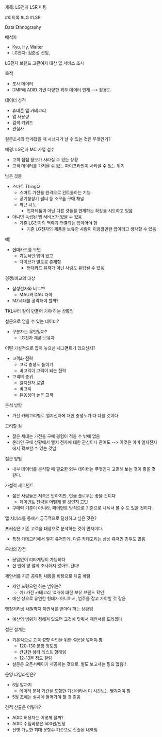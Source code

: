 제목: LG전자 LSR 미팅

#회의록 #LG #LSR

Data Ethnography

배석자
- Kyu, Hy, Walter
- LG전자: 김준섭 선임, 


LG전자 브랜드 고관여자 대상 앱 서비스 조사

목적
- 조사 데이터
- DMP에 ADID 기반 다양한 외부 데이터 연계 --> 활용도

데이터 성격
- 휴대폰 앱 카테고리
- 앱 사용량
- 검색 키워드
- 관심사

설문조사와 연계했을 때 시너지가 날 수 있는 것은 무엇인가?

배경: LG전자 MC 사업 철수
- 고객 접점 정보가 사라질 수 있는 상황
- 고객 데이터를 가져올 수 있는 파이프라인이 사라질 수 있는 위기

남은 것들
- 스마트 ThingQ
	- 스마트 가전을 원격으로 컨트롤하는 기능
	- 공기청정기 필터 등 소모품 구매 채널
	- 최근 시도
		- 전자제품이 아닌 다른 것들을 연계하는 확장을 시도하고 있음
- 아니면 독립된 앱 서비스가 있을 수 있음
	- 기존 LG전자의 맥락과 연결되는 앱이어야 함
		- 기존 LG전자의 제품을 보유한 사람이 이용할만한 앱이라고 생각할 수 있음

예)
- 현대카드를 보면
	- 기능적인 앱이 있고
	- 다이브가 별도로 존재함
		- 현대카드 유저가 아닌 사람도 유입될 수 있음

경쟁/비교의 대상
- 삼성전자와 비교??
	- MAU와 DAU 차이
- MZ세대를 공략해야 할까?

TKL부터 같이 만들어 가야 하는 상황임

설문으로 얻을 수 있는 데이터?
- 구분자는 무엇일까?
	- LG전자 제품 보유자


어떤 가설적으로 잡아 놓으신 세그먼트가 있으신지?
- 고객화 전략
	- 고객 충성도 높이기
	- 비고객이 고객이 되는 전략
- 고객의 층위
	- 엘지전자 로열
	- 비고객
	- 유동성이 높은 고객


분석 방향
- 가전 카테고리별로 엘지전자에 대한 충성도가 다 다를 것이다


고려할 점
- 젊은 세대는 가전을 구매 경험이 적을 수 밖에 없음
- 온라인 구매 상황에서 엘지 전자에 대한 관심이나 관여도 --> 이것은 이미 엘지전자에서 확보할 수 있는 것임

접근 방법
- 내부 데이터를 분석할 때 필요한 외부 데이터는 무엇인지 고민해 보는 것이 좋을 것 같다.


가설적 세그먼트
- 젊은 사람들은 저축은 안하지만, 현금 플로우는 좋을 것이다
	- 페이먼트 전략을 어떻게 짤 것인지 고민
- 구매력 기준이 아니라, 페이먼트 방식으로 기준으로 나눠서 볼 수 도 있을 것이다.


앱 서비스를 통해서 긍극적으로 달성하고 싶은 것은?


포커싱은 기존 고객을 대상으로 분석하는 것이 먼저이다.
- 특정 카테고리에서 엘지 유저인데, 다른 카테고리는 삼성 유저인 경우도 많음


우리의 장점
- 끊임없이 리타게팅이 가능하다
- 한 번에 양 많게 조사하지 않아도 된다!


제안서를 지금 공유된 내용을 바탕으로 제출 바람
- 제안 드렸으면 하는 범위는?
	- 예) 가전 카테고리 10개에 대한 보유 브랜드 확인
- 예산 상으로 유연한 형태가 아니어서, 범주를 잡고 가야할 것 같음


행정처리상 내일까지 제안서를 받아야 하는 상황임
- 예산의 범위가 정해져 있으면 그것에 맞춰서 제안서를 드리겠다


설문 설계는
- 기본적으로 고객 성향 확인을 위한 설문을 넣어야 함
	- 120-130 문항 정도임
	- 간단한 심리 테스트 형태임
	- 12-13분 정도 걸림
- 설문은 오픈서베이가 제공하는 것으로, 별도 보고서는 필요 없음!!


운영 타임라인은?
- 6월 말까지
	- 데이터 분석 기간을 포함한 기간이라서 이 시간보는 땡겨져야 함
- 5월 초에는 실사에 들어가야 할 것 같음


견적 산출은 어떻게?
- ADID 허용자는 어떻게 될까?
- ADID 수집비용은 500원/인당
- 진행 가능한 최대 문항수 기준으로 산출된 내역임